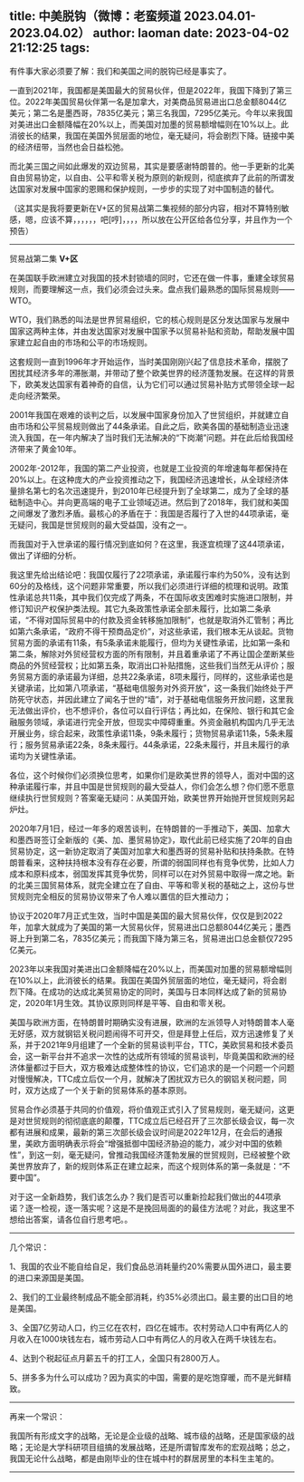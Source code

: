 title: 中美脱钩（微博：老蛮频道 2023.04.01-2023.04.02）
author: laoman
date: 2023-04-02 21:12:25
tags:
---
有件事大家必须要了解：我们和美国之间的脱钩已经是事实了。<!--more-->

一直到2021年，我国都是美国最大的贸易伙伴，但是2022年，我国下降到了第三位。2022年美国贸易伙伴第一名是加拿大，对美商品贸易进出口总金额8044亿美元；第二名是墨西哥，7835亿美元；第三名我国，7295亿美元。今年以来我国对美进出口金额降幅在20%以上，而美国对加墨的贸易额增幅则在10%以上。此消彼长的结果，我国在美国外贸层面的地位，毫无疑问，将会剧烈下降。链接中美的经济纽带，当然也会日益松弛。

而北美三国之间如此爆发的双边贸易，其实是要感谢特朗普的。他一手更新的北美自由贸易协定，以自由、公平和零关税为原则的新规则，彻底摈弃了此前的所谓发达国家对发展中国家的恩赐和保护规则，一步步的实现了对中国制造的替代。

（这其实是我将要更新在V+区的贸易战第二集视频的部分内容，相对不算特别敏感，嗯，应该不算，，，，，，吧[哼]，，，，所以放在公开区给各位分享，并且作为一个预告）
- - -
贸易战第二集 **V+区**

在美国联手欧洲建立对我国的技术封锁墙的同时，它还在做一件事，重建全球贸易规则，而要理解这一点，我们必须会过头来。盘点我们最熟悉的国际贸易规则——WTO。

WTO，我们熟悉的叫法是世界贸易组织，它的核心规则是区分发达国家与发展中国家这两种主体，并由发达国家对发展中国家予以贸易补贴和资助，帮助发展中国家建立起自由的市场和公平的市场规则。

这套规则一直到1996年才开始运作，当时美国刚刚兴起了信息技术革命，摆脱了困扰其经济多年的滞胀潮，并带动了整个欧美世界的经济蓬勃发展。在这样的背景下，欧美发达国家有着神奇的自信，认为它们可以通过贸易补贴方式带领全球一起走向经济繁荣。

2001年我国在艰难的谈判之后，以发展中国家身份加入了世贸组织，并就建立自由市场和公平贸易规则做出了44条承诺。自此之后，欧美各国的基础制造业迅速流入我国，在一年内解决了当时我们无法解决的“下岗潮”问题。并在此后给我国经济带来了黄金10年。

2002年-2012年，我国的第二产业投资，也就是工业投资的年增速每年都保持在20%以上。在这种庞大的产业投资推动之下，我国经济迅速增长，从全球经济体量排名第七的名次迅速提升，到2010年已经提升到了全球第二，成为了全球的基础制造中心。并向更高端的电子工业领域迈进。然后到了2018年，我们就和美国之间爆发了激烈矛盾。最核心的矛盾在于：我国是否履行了入世的44项承诺，毫无疑问，我国是世贸规则的最大受益国，没有之一。

而我国对于入世承诺的履行情况到底如何？在这里，我逐宜梳理了这44项承诺，做出了详细的分析。

我这里先给出结论吧：我国仅履行了22项承诺，承诺履行率约为50%，没有达到60分的及格线，这个问题非常重要，所以我们必须进行详细的梳理和说明。政策性承诺总共11条，其中我们仅完成了两条，不在国际收支困难时实施进口限制，并修订知识产权保护类法规。其它九条政策性承诺全部未履行，比如第二条承诺，“不得对国际贸易中的付款及资金转移施加限制”，也就是取消外汇管制；再比如第六条承诺，“政府不得干预商品定价”，对这些承诺，我们根本无从谈起。货物贸易方面的承诺有11条，有5条承诺未能履行，但均为关键性承诺，比如第一条和第二条，解除对外贸经营权方面的所有限制，并且着重承诺了不再让国企垄断某些商品的外贸经营权；比如第五条，取消出口补贴措施，这些我们当然无从评价；服务贸易方面的承诺最为详细，总共22条承诺，8项未履行，同样的，这些承诺也是关键承诺，比如第八项承诺，“基础电信服务对外资开放”，这一条我们始终处于严防死守状态，并因此建立了闻名于世的“墙”，对于基础电信服务开放问题，这里我无法做出评价，也不想评价，各位可以自行评估；再比如，在保险、银行和其它金融服务领域，承诺进行完全开放，但现实中障碍重重。外资金融机构国内几乎无法开展业务，综合起来，政策性承诺11条，9条未履行；货物贸易承诺11条，5条未履行；服务贸易承诺22条，8条未履行。44条承诺，22条未履行，并且未履行的承诺均为关键性承诺。

各位，这个时候你们必须换位思考，如果你们是欧美世界的领导人，面对中国的这种承诺履行率，并且中国是世贸规则的最大受益人，你们会怎么想？你们愿不愿意继续执行世贸规则？答案毫无疑问：从美国开始，欧美世界开始抛开世贸规则另起炉灶。

2020年7月1日，经过一年多的艰苦谈判，在特朗普的一手推动下，美国、加拿大和墨西哥签订全新版的《美、加、墨贸易协定》，取代此前已经实施了20年的自由贸易协定，这一新协定取消了美国对加拿大和墨西哥的贸易补贴和扶持条款。在特朗普看来，这种扶持根本没有存在必要，所谓的弱国同样也有竞争优势，比如人力成本和原料成本，弱国发挥其竞争优势，同样可以在对外贸易中取得一席之地。新的北美三国贸易体系，就完全建立在了自由、平等和零关税的基础之上，这份与世贸规则完全相反的贸易协议带来了令人难以置信的巨大推动力；

协议于2020年7月正式生效，当时中国是美国的最大贸易伙伴，仅仅是到2022年，加拿大就成为了美国的第一大贸易伙伴，贸易进出口总额8044亿美元；墨西哥上升到第二名，7835亿美元；而我国下降为第三名，贸易进出口总金额仅7295亿美元。

2023年以来我国对美进出口金额降幅在20%以上，而美国对加墨的贸易额增幅则在10%以上，此消彼长的结果。我国在美国外贸层面的地位，毫无疑问，将会剧烈下降。在成功的达成北美贸易协定的同时，美国与日本同样达成了新的贸易协定，2020年1月生效。其协议原则同样是平等、自由和零关税。

美国与欧洲方面，在特朗普时期确实没有进展，欧洲的左派领导人对特朗普本人毫无好感，双方就钢铝关税问题闹得不可开交，但是拜登上任后，双方迅速修复了关系，并于2021年9月组建了一个全新的贸易谈判平台，TTC，美欧贸易和技术委员会，这一新平台并不追求一次性的达成所有领域的贸易谈判，毕竟美国和欧洲的经济体量都过于巨大，双方极难达成整体性的协议，它们追求的是一个问题一个问题对慢慢解决，TTC成立后仅一个月，就解决了困扰双方已久的钢铝关税问题，同时，双方达成了一个关于新的贸易体系的基本原则。

贸易合作必须基于共同的价值观，将价值观正式引入了贸易规则，毫无疑问，这更是对世贸规则的彻彻底底的颠覆，TTC成立后已经召开了三次部长级会议，每一次都有进展和成果，最新的第三次部长级会议时间是2022年12月，在会后的通报里，美欧方面明确表示将会“增强抵御中国经济胁迫的能力，减少对中国的依赖性”，到这一刻，毫无疑问，曾推动我国经济蓬勃发展的世贸规则，已经被整个欧美世界放弃了，新的规则体系正在建立起来，而这个规则体系的第一条就是：“不要中国”。

对于这一全新趋势，我们该怎么办？我们是否可以重新捡起我们做出的44项承诺？逐一检视，逐一落实呢？这是不是挽回局面的的最佳方法呢？对此，我这里不想给出答案，请各位自行思考吧。。
- - -
几个常识：

1、我国的农业不能自给自足，我们食品总消耗量约20%需要从国外进口，最主要的进口来源国是美国。

2、我们的工业最终制成品不能全部消耗，约35%必须出口。最主要的出口目的地是美国。

3、全国7亿劳动人口，约三亿在农村，四亿在城市。农村劳动人口中有两亿人的月收入在1000块钱左右，城市劳动人口中有两亿人的月收入在两千块钱左右。

4、达到个税起征点月薪五千的打工人，全国只有2800万人。

5、拼多多为什么可以成功？因为真实的中国，需要的是吃饱穿暖，而不是光鲜精致。
- - -
再来一个常识：

我国所有形成文字的战略，无论是企业级的战略、城市级的战略，还是国家级的战略；无论是大学科研项目组搞的发展战略，还是所谓智库发布的宏观战略；总之，我国无论什么战略，都是由刚毕业的住在城中村的群居房里的本科生主笔的。
- - -
